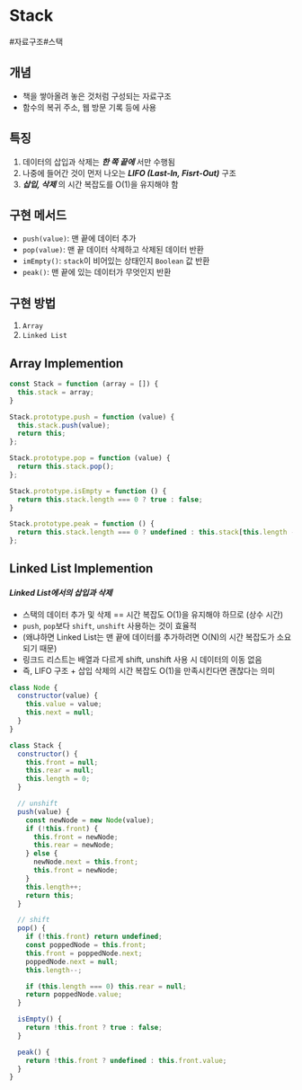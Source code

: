 # Stack

#자료구조#스택

## 개념
- 책을 쌓아올려 놓은 것처럼 구성되는 자료구조
- 함수의 복귀 주소, 웹 방문 기록 등에 사용

## 특징
1. 데이터의 삽입과 삭제는 **_한 쪽 끝에_** 서만 수행됨
2. 나중에 들어간 것이 먼저 나오는 **_LIFO (Last-In, Fisrt-Out)_** 구조
3. **_삽입, 삭제_** 의 시간 복잡도를 O(1)을 유지해야 함

## 구현 메서드
- `push(value)`: 맨 끝에 데이터 추가
- `pop(value)`: 맨 끝 데이터 삭제하고 삭제된 데이터 반환
- `imEmpty()`: `stack`이 비어있는 상태인지 `Boolean` 값 반환
- `peak()`: 맨 끝에 있는 데이터가 무엇인지 반환

## 구현 방법
1. `Array`
2. `Linked List`

## Array Implemention
```js
const Stack = function (array = []) {
  this.stack = array;
}

Stack.prototype.push = function (value) {
  this.stack.push(value);
  return this;
};

Stack.prototype.pop = function (value) {
  return this.stack.pop();
};

Stack.prototype.isEmpty = function () {
  return this.stack.length === 0 ? true : false;
}

Stack.prototype.peak = function () {
  return this.stack.length === 0 ? undefined : this.stack[this.length - 1]
};
```
  
## Linked List Implemention

#### **_Linked List에서의 삽입과 삭제_**
- 스택의 데이터 추가 및 삭제 == 시간 복잡도 O(1)을 유지해야 하므로 (상수 시간)
- `push`, `pop`보다 `shift`, `unshift` 사용하는 것이 효율적
- (왜냐하면 Linked List는 맨 끝에 데이터를 추가하려면 O(N)의 시간 복잡도가 소요되기 때문)
- 링크드 리스트는 배열과 다르게 shift, unshift 사용 시 데이터의 이동 없음
- 즉, LIFO 구조 + 삽입 삭제의 시간 복잡도 O(1)을 만족시킨다면 괜찮다는 의미

```js
class Node {
  constructor(value) {
    this.value = value;
    this.next = null;
  }
}

class Stack {
  constructor() {
    this.front = null;
    this.rear = null;
    this.length = 0;
  }

  // unshift
  push(value) {
    const newNode = new Node(value);
    if (!this.front) {
      this.front = newNode;
      this.rear = newNode;
    } else {
      newNode.next = this.front;
      this.front = newNode;
    }
    this.length++;
    return this;
  }

  // shift
  pop() {
    if (!this.front) return undefined;
    const poppedNode = this.front;
    this.front = poppedNode.next;
    poppedNode.next = null;
    this.length--;

    if (this.length === 0) this.rear = null;
    return poppedNode.value;
  }

  isEmpty() {
    return !this.front ? true : false;
  }

  peak() {
    return !this.front ? undefined : this.front.value;
  }
}
```

